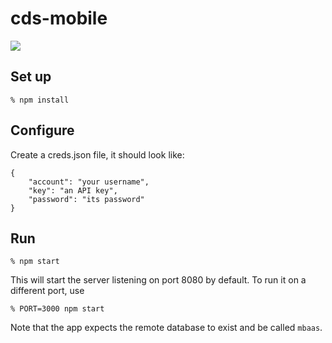 # cds-mobile

<img src="https://travis.innovate.ibm.com/CloudDataServices/cds-mobile.svg?token=t57QjqTUQ8rv6Xvy4sDm"/>

## Set up

`% npm install`

## Configure

Create a creds.json file, it should look like:

```
{
    "account": "your username",
    "key": "an API key",
    "password": "its password"
}
```

## Run

`% npm start`

This will start the server listening on port 8080 by default. To run it on a different port, use

`% PORT=3000 npm start`

Note that the app expects the remote database to exist and be called `mbaas`.
